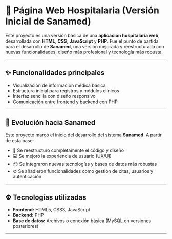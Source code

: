 # 🏥 Página Web Hospitalaria (Versión Inicial de Sanamed)

Este proyecto es una versión básica de una **aplicación hospitalaria web**, desarrollada con **HTML**, **CSS**, **JavaScript** y **PHP**. Fue el punto de partida para el desarrollo de **Sanamed**, una versión mejorada y reestructurada con nuevas funcionalidades, diseño más profesional y tecnología más robusta.

---

## ✨ Funcionalidades principales

- Visualización de información médica básica
- Estructura inicial para registros y módulos clínicos
- Interfaz sencilla con diseño responsivo
- Comunicación entre frontend y backend con PHP

---

## 🧠 Evolución hacia Sanamed

Este proyecto marcó el inicio del desarrollo del sistema **Sanamed**. A partir de esta base:

- 🔧 Se reestructuró completamente el código y diseño
- 💻 Se mejoró la experiencia de usuario (UX/UI)
- 📦 Se integraron nuevas tecnologías y bases de datos más robustas
- ⚙️ Se añadieron funcionalidades como gestión de citas, usuarios y autenticación

---

## ⚙️ Tecnologías utilizadas

- **Frontend:** HTML5, CSS3, JavaScript
- **Backend:** PHP
- **Base de datos:** Archivos o conexión básica (MySQL en versiones posteriores)

---
